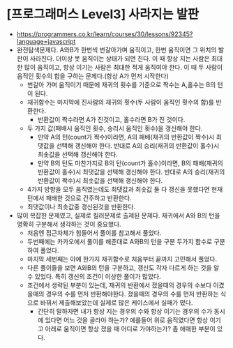 # [프로그래머스 Level3] 사라지는 발판
- https://programmers.co.kr/learn/courses/30/lessons/92345?language=javascript
- 완전탐색문제다. A와B가 한번씩 번갈아가며 움직이고, 한번 움직이면 그 위치의 발판이 사라진다. 더이상 못 움직이는 상태가 되면 진다. 이 때 항상 지는 사람은 최대한 많이 움직이고, 항상 이기는 사람은 최대한 적게 움직여야 한다. 이 때 두 사람이 움직인 횟수의 합을 구하는 문제다.(항상 A가 먼저 시작한다)
  - 번갈아 가며 움직이기 때문에 재귀의 횟수를 기준으로 짝수는 A,홀수는 B의 턴이 된다.
  - 재귀함수는 마지막에 진사람의 재귀의 횟수(두 사람이 움직인 횟수의 합)를 반환한다.
    - 반환값이 짝수라면 A가 진것이고, 홀수라면 B가 진 것이다.
  - 두 가지 값(패배시 움직인 횟수, 승리시 움직인 횟수)을 갱신해야 한다. 
    - 만약 A의 턴(count가 짝수)이라면, A의 패배(재귀의 반환값이 짝수)시 최댓값을 선택해 갱신해야 한다. 반대로 A의 승리(재귀의 반환값이 홀수)시 최솟값을 선택해 갱신해야 한다.
    - 만약 B의 턴도 마찬가지로 B의 턴(count가 홀수)이라면, B의 패배(재귀의 반환값이 홀수)시 최댓값을 선택해 갱신해야 한다. 반대로 A의 승리(재귀의 반환값이 짝수)시 최솟값을 선택해 갱신해야 한다.
  - 4가지 방향을 모두 움직였는데도 최댓값과 최솟값 둘 다 갱신을 못했다면 현재턴에서 패배한 것으로 간주하고 반환한다.
  - 최댓값이나 최솟값중 갱신된것을 반환한다.
- 많이 복잡한 문제였고, 실제로 킬러문제로 출제된 문제다. 재귀에서 A와 B의 턴을 명확히 구분해서 생각하는 것이 중요했다. 
  - 처음엔 접근자체가 힘들어서 풀이를 참고해서 풀었다. 
  - 두번째에는 카카오에서 풀이를 해준대로 A와B의 턴을 구분 두가지 함수로 구분하여 풀었다.
  - 마지막 세번째는 아예 한가지 재귀함수로 처음부터 끝까지 고민해서 풀었다.
  - 다른 풀이들을 보면 A와B의 턴을 구분하고, 갱신도 각자 다르게 하는 것을 알 수 있었다. 특히 갱신의 조건이 이상한 풀이가 많았다.
  - 조건에서 생략된 부분이 있는데, 재귀의 반환에서 졌을때의 경우의 수보다 이겼을때의 경우의 수를 먼저 반환해야한다. 졌을때의 경우의 수를 먼저 반환하는 식으로 바꿔서 제출해보았는데 실제로 많은 케이스에서 실패가 떴다.
    - 간단히 말하자면 내가 항상 지는 경우의 수와 항상 이기는 경우의 수가 동시에 있다면 어느 것을 골라야 하는가? 예를들어 위로 움직였다면 항상 이기고 아래로 움직이면 항상 졌을 때 어디로 가야하는가? 좀 애매한 부분이 있다.